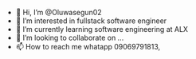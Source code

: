 - 👋 Hi, I’m @Oluwasegun02
- 👀 I’m interested in fullstack software engineer 
- 🌱 I’m currently learning software engineering at ALX
- 💞️ I’m looking to collaborate on ...
- 📫 How to reach me whatapp 09069791813, 

<!---
Oluwasegun02/Oluwasegun02 is a ✨ special ✨ repository because its `README.md` (this file) appears on your GitHub profile.
You can click the Preview link to take a look at your changes.
--->
